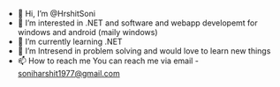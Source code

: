 - 👋 Hi, I’m @HrshitSoni
- 👀 I’m interested in .NET and software and webapp developemt for windows and android (maily windows)
- 🌱 I’m currently learning .NET 
- 💞️ I’m Intresend in problem solving and would love to learn new things
- 📫 How to reach me You can reach me via email - soniharshit1977@gmail.com

<!---
HrshitSoni/HrshitSoni is a ✨ special ✨ repository because its `README.md` (this file) appears on your GitHub profile.
You can click the Preview link to take a look at your changes.
--->
